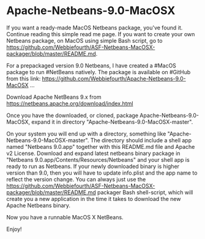 # Apache-Netbeans-9.0-MacOSX

If you want a ready-made MacOS Netbeans package, you've found it. Continue reading this simple read me page. If you want to create your own Netbeans package, on MacOS using simple Bash script, go to https://github.com/Webbiefourth/ASF-Netbeans-MacOSX-packager/blob/master/README.md.

For a prepackaged version 9.0 Netbeans, I have created a #MacOS package to run #NetBeans natively. The package is available on #GitHub from this link:
https://github.com/Webbiefourth/Apache-Netbeans-9.0-MacOSX …

Download Apache NetBeans 9.x from https://netbeans.apache.org/download/index.html

Once you have the downloaded, or cloned, package Apache-Netbeans-9.0-MacOSX, expand it in directory "Apache-Netbeans-9.0-MacOSX-master".

On your system you will end up with a directory, something like "Apache-Netbeans-9.0-MacOSX-master". The directory should include a shell app named "Netbeans 9.0.app" together with this README.md file and Apache v2 License. Download and expand latest netbeans binary package in "Netbeans 9.0.app/Contents/Resources/Netbeans" and your shell app is ready to run as Netbeans. If your newly downloaded binary is higher version than 9.0, then you will have to update info.plist and the app name to reflect the version change. You can always just use the https://github.com/Webbiefourth/ASF-Netbeans-MacOSX-packager/blob/master/README.md packager Bash shell-script, which will create you a new application in the time it takes to download the new Apache Netbeans binary.

Now you have a runnable MacOS X NetBeans.

Enjoy!
